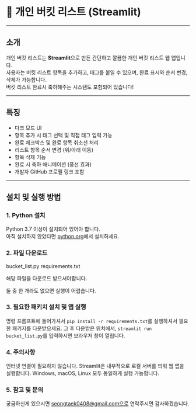 # 🎯 개인 버킷 리스트 (Streamlit)
---

## 소개
개인 버킷 리스트는 **Streamlit**으로 만든 간단하고 깔끔한 개인 버킷 리스트 웹 앱입니다.  
사용자는 버킷 리스트 항목을 추가하고, 태그를 붙일 수 있으며, 완료 표시와 순서 변경, 삭제가 가능합니다.  
버킷 리스트 완료시 축하해주는 시스템도 포함되어 있습니다!

---

## 특징

- 다크 모드 UI
- 항목 추가 시 태그 선택 및 직접 태그 입력 가능
- 완료 체크박스 및 완료 항목 취소선 처리
- 리스트 항목 순서 변경 (위/아래 이동)
- 항목 삭제 기능
- 완료 시 축하 애니메이션 (풍선 효과)
- 개발자 GitHub 프로필 링크 포함

---

## 설치 및 실행 방법

### 1. Python 설치

Python 3.7 이상이 설치되어 있어야 합니다.  
아직 설치하지 않았다면 [python.org](https://www.python.org/downloads/)에서 설치하세요.
<p></p>

### 2. 파일 다운로드
bucket_list.py
requirements.txt
<p>해당 파일을 다운로드 받으셔야합니다.</p>
<p>둘 중 한 개라도 없으면 실행이 어렵습니다.</p>
<p></p>

### 3. 필요한 패키치 설치 및 앱 실행
명령 프롬프트에 들어가셔서
`pip install -r requirements.txt`를 실행하셔서 필요한 패키지를 다운받으세요.
그 후 다운받은 위치에서, `streamlit run bucket_list.py`를 입력하시면 브라우저 창이 열립니다.
<p></p>

### 4. 주의사항
인터넷 연결이 필요하지 않습니다.
Streamlit은 내부적으로 로컬 서버를 띄워 웹 앱을 실행합니다.
Windows, macOS, Linux 모두 동일하게 실행 가능합니다.

### 5. 참고 및 문의
궁금하신게 있으시면 seongtaek0408@gmail.com으로 연락주시면 감사하겠습니다.

